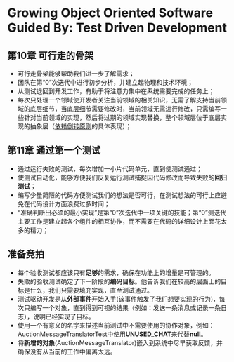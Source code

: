 # Growing Object Oriented Software Guided By: Test Driven Development

## 第10章 可行走的骨架
- 可行走骨架能够帮助我们进一步了解需求；
- 团队在第“0”次迭代中进行初步分析，并建立起物理和技术环境；
- 从测试退回到开发工作，有助于将注意力集中在系统需要完成的任务上；
- 每次只处理一个领域使开发者关注当前领域的相关知识，无需了解支持当前领域的底层细节，当底层细节需要修改时，当前领域无需进行修改，只需编写一些针对当前领域的实现，然后将过期的领域实现替换，整个领域层位于底层实现的抽象层（[依赖倒转原则](https://www.baidu.com/link?url=A2HNv2USki03_3fnPlECmNApiX956T3AdAYWDfX9cBFY0tNJevbzInsbU3nf6tw-XNSmv36hfxN4qC6WJ2KhAR5zWxswI5HNt-fFPiPsCuhzY1XkbYvun47MGGoejcemI5J2Hv5hQ0zYVSRtI-vh75IvQMWQ2nwy0MwxH44Oqj1scTP9n08js-6SM9yAUk16K4_5ttany6bPkgXJ9pvynK&wd=&eqid=d6e077220009d7ed0000000556f3ff04)的具体表现）；


## 第11章 通过第一个测试
- 通过运行失败的测试，每次增加一小片代码单元，直到使测试通过；
- 使测试自动化，能够方便我们反复运行测试捕捉因代码修改而导致失败的**回归测试**；
- 编写少量简陋的代码方便测试我们的想法是否可行，在测试想法的可行上应避免在代码设计方面浪费过多时间；
- “准确判断出必须的最小实现”是第“0”次迭代中一项关键的技能；第“0”测迭代主要工作是建立起各个组件的相互协作，而不需要在代码的详细设计上面花太多的精力；

## 准备竞拍
- 每个验收测试都应该只有**足够**的需求，确保在功能上的增量是可管理的。
- 失败的验收测试确定了下一阶段的**编码目标**。他告诉我们在较高的层面上的目标是什么，我们只需要填充实现，直至测试通过。
- 测试驱动开发是从**外部事件**开始入手(该事件触发了我们想要实现的行为)，每次只编写一个对象，直到得到可视的结果（例如：发送一条消息或记录一条日志），说明已经实现了目标。
- 使用一个有意义的名字来描述当前测试中不需要使用的协作对象，例如：AuctionMessageTranslatorTest中使用**UNUSED_CHAT**来代替**null**。
- 将**新增的对象**(AuctionMessageTranslator)嵌入到系统中尽早获取反馈，并确保没有从当前的工作中偏离太远。